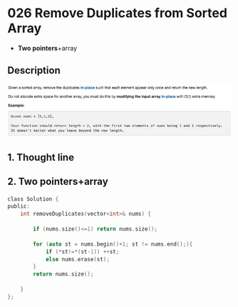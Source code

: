 # 026 Remove Duplicates from Sorted Array

- **Two pointers**+array

## Description
![IMAGE](resources/A106A4F70629D7D650EE1B65664A575C.jpg)
## 1. Thought line


## 2. **Two pointers**+array

```c
class Solution {
public:
    int removeDuplicates(vector<int>& nums) {
        
        if (nums.size()<=1) return nums.size();
        
        for (auto st = nums.begin()+1; st != nums.end();){
            if (*st!=*(st-1)) ++st;
            else nums.erase(st);
        }
        return nums.size();
        
    }
};
```

